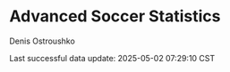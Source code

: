 # Advanced Soccer Statistics
Denis Ostroushko

<!-- gfm -->

Last successful data update: 2025-05-02 07:29:10 CST
